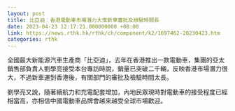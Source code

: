 ```yaml
---
layout: post
title: 比亞迪︰香港電動車市場潛力大惟新車審批及檢驗時間長
date: 2023-04-23 12:17:21.000000000 +08:00
link: https://news.rthk.hk/rthk/ch/component/k2/1697462-20230423.htm
categories: rthk
---
```


全國最大新能源汽車生產商「比亞迪」，去年在香港推出一款電動車，集團的亞太銷售部負責人劉學亮接受本台專訪時說，銷量已突破二千輛，反映香港市場潛力很大，不過新車運到香港後，有關部門的審批及檢驗時間太長。

劉學亮又說，隨著續航力和充電配套增加，內地民眾現時對電動車的接受程度已經相當高，亦相信中國電動車品牌會越來越受全球市場歡迎。
